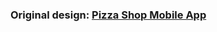 ### Original design: [Pizza Shop Mobile App](https://www.figma.com/design/Cspcf4dN7gD2iwk8RDBtJA/Pizza-Shop-Mobile-app-(Community)?m=auto&t=lo1JxbY4Gn8PbIAl-6)
